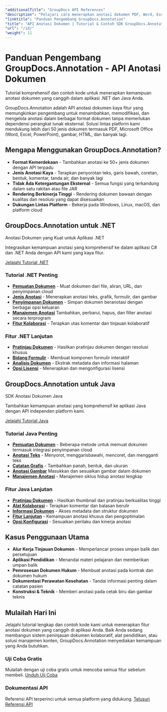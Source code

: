```yaml
---
"additionalTitle": "GroupDocs API References"
"description": "Pelajari cara menerapkan anotasi dokumen PDF, Word, Excel & PowerPoint dalam aplikasi .NET & Java. Tutorial langkah demi langkah untuk markup teks, komentar, bentuk & fitur kolaborasi."
"linktitle": "Panduan Pengembang GroupDocs.Annotation"
"title": "API Anotasi Dokumen | Tutorial & Contoh SDK GroupDocs.Annotation"
"url": "/id/"
"weight": 11
---
```


# Panduan Pengembang GroupDocs.Annotation - API Anotasi Dokumen

Tutorial komprehensif dan contoh kode untuk menerapkan kemampuan anotasi dokumen yang canggih dalam aplikasi .NET dan Java Anda.

GroupDocs.Annotation adalah API anotasi dokumen kaya fitur yang memungkinkan pengembang untuk menambahkan, memodifikasi, dan mengelola anotasi dalam berbagai format dokumen tanpa memerlukan dependensi perangkat lunak eksternal. Solusi lintas platform kami mendukung lebih dari 50 jenis dokumen termasuk PDF, Microsoft Office (Word, Excel, PowerPoint), gambar, HTML, dan banyak lagi.

## Mengapa Menggunakan GroupDocs.Annotation?

- **Format Kemerdekaan** - Tambahkan anotasi ke 50+ jenis dokumen dengan API terpadu
- **Jenis Anotasi Kaya** - Terapkan penyorotan teks, garis bawah, coretan, bentuk, komentar, tanda air, dan banyak lagi
- **Tidak Ada Ketergantungan Eksternal** - Semua fungsi yang terkandung dalam satu rakitan atau file JAR
- **Rendering Berkinerja Tinggi** - Rendering dokumen bawaan dengan kualitas dan resolusi yang dapat disesuaikan
- **Dukungan Lintas Platform** - Bekerja pada Windows, Linux, macOS, dan platform cloud

## GroupDocs.Annotation untuk .NET

Anotasi Dokumen yang Kuat untuk Aplikasi .NET

Integrasikan kemampuan anotasi yang komprehensif ke dalam aplikasi C# dan .NET Anda dengan API kami yang kaya fitur.

[Jelajahi Tutorial .NET](./net/)

### Tutorial .NET Penting

- [**Pemuatan Dokumen**](./net/document-loading) - Muat dokumen dari file, aliran, URL, dan penyimpanan cloud
- [**Jenis Anotasi**](./net/text-annotations) - Menerapkan anotasi teks, grafik, formulir, dan gambar
- [**Penyimpanan Dokumen**](./net/document-saving) - Simpan dokumen beranotasi dengan berbagai opsi keluaran
- [**Manajemen Anotasi**](./net/annotation-management) Tambahkan, perbarui, hapus, dan filter anotasi secara terprogram
- [**Fitur Kolaborasi**](./net/reply-management) - Terapkan utas komentar dan tinjauan kolaboratif

### Fitur .NET Lanjutan

- [**Pratinjau Dokumen**](./net/document-preview) - Hasilkan pratinjau dokumen dengan resolusi khusus
- [**Bidang Formulir**](./net/form-field-annotations) - Membuat komponen formulir interaktif
- [**Analisis Dokumen**](./net/document-information) - Ekstrak metadata dan informasi halaman
- [**Opsi Lisensi**](./net/licensing-and-configuration) - Menerapkan dan mengonfigurasi lisensi

## GroupDocs.Annotation untuk Java

SDK Anotasi Dokumen Java

Tambahkan kemampuan anotasi yang komprehensif ke aplikasi Java dengan API independen platform kami.

[Jelajahi Tutorial Java](./java/)

### Tutorial Java Penting

- [**Pemuatan Dokumen**](./java/document-loading) - Beberapa metode untuk memuat dokumen termasuk integrasi penyimpanan cloud
- [**Anotasi Teks**](./java/text-annotations) - Menyorot, menggarisbawahi, mencoret, dan mengganti teks
- [**Catatan Grafis**](./java/graphical-annotations) - Tambahkan panah, bentuk, dan ukuran
- [**Anotasi Gambar**](./java/image-annotations) Masukkan dan sesuaikan gambar dalam dokumen  
- [**Manajemen Anotasi**](./java/annotation-management) - Manajemen siklus hidup anotasi lengkap

### Fitur Java Lanjutan

- [**Pratinjau Dokumen**](./java/document-preview) - Hasilkan thumbnail dan pratinjau berkualitas tinggi
- [**Alat Kolaborasi**](./java/reply-management) - Terapkan komentar dan balasan berulir
- [**Informasi Dokumen**](./java/document-information) - Akses metadata dan struktur dokumen
- [**Fitur Lanjutan**](./java/advanced-features) - Kemampuan anotasi khusus dan pengoptimalan
- [**Opsi Konfigurasi**](./java/licensing-and-configuration) - Sesuaikan perilaku dan kinerja anotasi

## Kasus Penggunaan Utama

- **Alur Kerja Tinjauan Dokumen** - Memperlancar proses umpan balik dan persetujuan
- **Aplikasi Pendidikan** - Menandai materi pelajaran dan memberikan umpan balik
- **Pemrosesan Dokumen Hukum** - Membuat anotasi pada kontrak dan dokumen hukum
- **Dokumentasi Perawatan Kesehatan** - Tandai informasi penting dalam catatan pasien
- **Konstruksi & Teknik** - Memberi anotasi pada cetak biru dan gambar teknis

## Mulailah Hari Ini

Jelajahi tutorial lengkap dan contoh kode kami untuk menerapkan fitur anotasi dokumen yang canggih di aplikasi Anda. Baik Anda sedang membangun sistem peninjauan dokumen kolaboratif, alat pendidikan, atau solusi manajemen konten, GroupDocs.Annotation menyediakan kemampuan yang Anda butuhkan.

### Uji Coba Gratis
Mulailah dengan uji coba gratis untuk mencoba semua fitur sebelum membeli.
[Unduh Uji Coba](https://releases.groupdocs.com/annotation/)

### Dokumentasi API
Referensi API terperinci untuk semua platform yang didukung.
[Telusuri Referensi API](https://reference.groupdocs.com/annotation/)